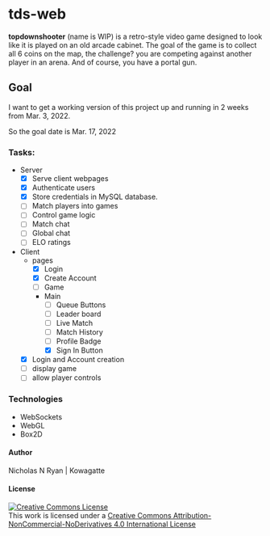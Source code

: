 # tds-web

__topdownshooter__ (name is WIP) is a retro-style video game designed to look like
it is played on an old arcade cabinet. The goal of the game is to collect all 6 coins on the map, the challenge? you are competing against another player in an arena. And of course, you have a portal gun.

## Goal
I want to get a working version of this project up and running in 2 weeks from
Mar. 3, 2022.

So the goal date is Mar. 17, 2022

### Tasks:
  - Server
    - [x] Serve client webpages
    - [x] Authenticate users
    - [x] Store credentials in MySQL database.
    - [ ] Match players into games
    - [ ] Control game logic
    - [ ] Match chat
    - [ ] Global chat
    - [ ] ELO ratings
  - Client
    - pages
      - [x] Login
      - [x] Create Account
      - [ ] Game
      - Main
        - [ ] Queue Buttons
        - [ ] Leader board
        - [ ] Live Match
        - [ ] Match History
        - [ ] Profile Badge
        - [x] Sign In Button
    - [x] Login and Account creation
    - [ ] display game
    - [ ] allow player controls

### Technologies
  - WebSockets
  - WebGL
  - Box2D

#### Author
Nicholas N Ryan | Kowagatte

#### License
<a rel="license" href="http://creativecommons.org/licenses/by-nc-nd/4.0/"><img alt="Creative Commons License" style="border-width:0" src="https://i.creativecommons.org/l/by-nc-nd/4.0/88x31.png" /></a><br />This work is licensed under a <a rel="license" href="http://creativecommons.org/licenses/by-nc-nd/4.0/">Creative Commons Attribution-NonCommercial-NoDerivatives 4.0 International License</a>
